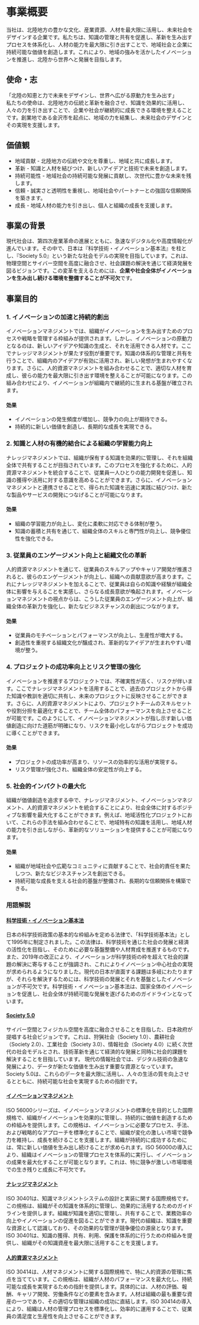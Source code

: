 # 事業概要
当社は、北陸地方の豊かな文化、産業資源、人材を最大限に活用し、未来社会をデザインする企業です。私たちは、知識の管理と共有を促進し、革新を生み出すプロセスを体系化し、人材の能力を最大限に引き出すことで、地域社会と企業に持続可能な価値を創造します。これにより、地域の強みを活かしたイノベーションを推進し、北陸から世界へと発展を目指します。

## 使命・志
「北陸の知恵と力で未来をデザインし、世界へ広がる原動力を生み出す」  
私たちの使命は、北陸地方の伝統と革新を融合させ、知識を効果的に活用し、人々の力を引き出すことで、企業や社会が継続的に成長できる環境を整えることです。創業地である金沢市を起点に、地域の力を結集し、未来社会のデザインとその実現を支援します。

## 価値観
- 地域貢献 - 北陸地方の伝統や文化を尊重し、地域と共に成長します。  
- 革新 - 知識と人材を結びつけ、新しいアイデアと技術で未来を創造します。  
- 持続可能性 - 地域社会の持続可能な発展に貢献し、次世代に豊かな未来を残します。  
- 信頼 - 誠実さと透明性を重視し、地域社会やパートナーとの強固な信頼関係を築きます。  
- 成長 - 地域人材の能力を引き出し、個人と組織の成長を支援します。  

## 事業の背景
現代社会は、第四次産業革命の進展とともに、急速なデジタル化や高度情報化が進んでいます。その中で、日本は『科学技術・イノベーション基本法』を柱とし、『Society 5.0』という新たな社会モデルの実現を目指しています。これは、物理空間とサイバー空間を高度に融合させ、社会課題の解決を通じて経済発展を図るビジョンです。この変革を支えるためには、**企業や社会全体がイノベーションを生み出し続ける環境を整備することが不可欠**です。  

## 事業目的
### 1. イノベーションの加速と持続的創出
イノベーションマネジメントでは、組織がイノベーションを生み出すためのプロセスや戦略を管理する枠組みが提供されます。しかし、イノベーションの原動力となるのは、新しいアイデアや知識の生成と、それを活用できる人材です。ここでナレッジマネジメントが果たす役割が重要です。知識の体系的な管理と共有を行うことで、組織内のアイデアが有効に活用され、新しい発想が生まれやすくなります。さらに、人的資源マネジメントを組み合わせることで、適切な人材を育成し、彼らの能力を最大限に引き出す環境を整えることが可能になります。この組み合わせにより、イノベーションが組織内で継続的に生まれる基盤が確立されます。
#### 効果
 - イノベーションの発生頻度が増加し、競争力の向上が期待できる。
 - 持続的に新しい価値を創造し、長期的な成長を実現できる。

### 2. 知識と人材の有機的結合による組織の学習能力向上
ナレッジマネジメントでは、組織が保有する知識を効果的に管理し、それを組織全体で共有することが目指されています。このプロセスを強化するために、人的資源マネジメントを統合することで、従業員一人ひとりの能力開発を促進し、知識の獲得や活用に対する意識を高めることができます。さらに、イノベーションマネジメントと連携させることで、得られた知識を迅速に実践に結びつけ、新たな製品やサービスの開発につなげることが可能になります。
#### 効果
 - 組織の学習能力が向上し、変化に柔軟に対応できる体制が整う。
 - 知識の蓄積と共有を通じて、組織全体のスキルと専門性が向上し、競争優位性を強化できる。

### 3. 従業員のエンゲージメント向上と組織文化の革新
人的資源マネジメントを通じて、従業員のスキルアップやキャリア開発が推進されると、彼らのエンゲージメントが向上し、組織への貢献意欲が高まります。これにナレッジマネジメントを加えることで、従業員は自らの知識や経験が組織全体に影響を与えることを実感し、さらなる成長意欲が喚起されます。イノベーションマネジメントの視点からは、こうした従業員のエンゲージメント向上が、組織全体の革新力を強化し、新たなビジネスチャンスの創出につながります。
#### 効果
 - 従業員のモチベーションとパフォーマンスが向上し、生産性が増大する。
 - 創造性を重視する組織文化が醸成され、革新的なアイデアが生まれやすい環境が整う。

### 4. プロジェクトの成功率向上とリスク管理の強化
イノベーションを推進するプロジェクトでは、不確実性が高く、リスクが伴います。ここでナレッジマネジメントを活用することで、過去のプロジェクトから得た知識や教訓を適切に共有し、未来のプロジェクトに反映させることができます。さらに、人的資源マネジメントにより、プロジェクトチームのスキルセットや役割分担を最適化することで、チーム全体のパフォーマンスを向上させることが可能です。このようにして、イノベーションマネジメントが指し示す新しい価値創造に向けた道筋が明確になり、リスクを最小化しながらプロジェクトを成功に導くことができます。
#### 効果
 - プロジェクトの成功率が高まり、リソースの効率的な活用が実現する。
 - リスク管理が強化され、組織全体の安定性が向上する。

### 5. 社会的インパクトの最大化
組織が価値創造を追求する中で、ナレッジマネジメント、イノベーションマネジメント、人的資源マネジメントを統合することにより、社会全体に対するポジティブな影響を最大化することができます。例えば、地域活性化プロジェクトにおいて、これらの手法を組み合わせることで、地域特有の知識を活用し、地域人材の能力を引き出しながら、革新的なソリューションを提供することが可能になります。
#### 効果
 - 組織が地域社会や広範なコミュニティに貢献することで、社会的責任を果たしつつ、新たなビジネスチャンスを創出できる。
 - 持続可能な成長を支える社会的基盤が整備され、長期的な信頼関係を構築できる。

### 用語解説
#### [科学技術・イノベーション基本法](https://www8.cao.go.jp/cstp/cst/kihonhou/mokuji.html)
日本の科学技術政策の基本的な枠組みを定める法律で、「科学技術基本法」として1995年に制定されました。この法律は、科学技術を通じた社会の発展と経済の活性化を目指し、そのために必要な基盤整備や人材育成を推進するものです。また、2019年の改正により、イノベーションが科学技術の枠を超えて社会的課題の解決に寄与することが強調され、これによりイノベーション中心社会の実現が求められるようになりました。現代の日本が直面する課題は多岐にわたりますが、それらを解決するためには、科学技術の発展とそれを基盤としたイノベーションが不可欠です。科学技術・イノベーション基本法は、国家全体のイノベーションを促進し、社会全体が持続可能な発展を遂げるためのガイドラインとなっています。

#### [Society 5.0](https://www8.cao.go.jp/cstp/society5_0/index.html)
サイバー空間とフィジカル空間を高度に融合させることを目指した、日本政府が提唱する社会ビジョンです。これは、狩猟社会（Society 1.0）、農耕社会（Society 2.0）、工業社会（Society 3.0）、情報社会（Society 4.0）に続く次世代の社会モデルとされ、技術革新を通じて経済的な発展と同時に社会的課題を解決することを目指しています。
現代の情報社会では、デジタル技術の急速な発展により、データが新たな価値を生み出す重要な資源となっています。Society 5.0は、これらのデータを最大限に活用し、人々の生活の質を向上させるとともに、持続可能な社会を実現するための指針です。

#### [イノベーションマネジメント](https://www.iso.org/standard/84436.html)
ISO 56000シリーズは、イノベーションマネジメントの標準化を目的とした国際規格で、組織がイノベーションを効果的に管理し、持続的に価値を創造するための枠組みを提供します。この規格は、イノベーションに必要なプロセス、手法、および戦略的なアプローチを標準化することで、組織が変化の激しい市場で競争力を維持し、成長を続けることを支援します。組織が持続的に成功するためには、常に新しい価値を生み出し続けることが求められます。ISO 56000の導入により、組織はイノベーションの管理プロセスを体系的に実行し、イノベーションの成果を最大化することが可能となります。これは、特に競争が激しい市場環境での生き残りと成長に不可欠です。

#### [ナレッジマネジメント](https://www.iso.org/standard/89436.html)
ISO 30401は、知識マネジメントシステムの設計と実装に関する国際規格です。この規格は、組織がその知識を体系的に管理し、効果的に活用するためのガイドラインを提供します。組織が知識を適切に管理し、共有することで、業務効率の向上やイノベーションの促進を図ることができます。現代の組織は、知識を重要な資源として認識しており、その効果的な管理が競争優位の源泉となります。ISO 30401は、知識の獲得、共有、利用、保護を体系的に行うための枠組みを提供し、組織がその知識資産を最大限に活用することを支援します。

#### [人的資源マネジメント](https://www.iso.org/standard/69338.html)
ISO 30414は、人材マネジメントに関する国際規格で、特に人的資源の管理に焦点を当てています。この規格は、組織が人材のパフォーマンスを最大化し、持続可能な成長を実現するための指針を提供します。具体的には、人材の評価、報酬、キャリア開発、労働条件などの要素を含みます。人材は組織の最も重要な資産の一つであり、その適切な管理は組織の成功に直結します。ISO 30414の導入により、組織は人材の管理プロセスを標準化し、効率的に運用することで、従業員の満足度と生産性を向上させることができます。

